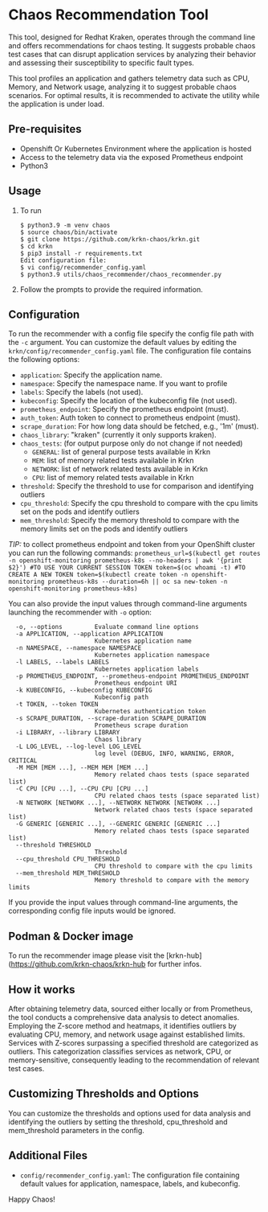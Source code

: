 # Chaos Recommendation Tool

This tool, designed for Redhat Kraken, operates through the command line and offers recommendations for chaos testing. It suggests probable chaos test cases that can disrupt application services by analyzing their behavior and assessing their susceptibility to specific fault types.

This tool profiles an application and gathers telemetry data such as CPU, Memory, and Network usage, analyzing it to suggest probable chaos scenarios. For optimal results, it is recommended to activate the utility while the application is under load.

## Pre-requisites

- Openshift Or Kubernetes Environment where the application is hosted
- Access to the telemetry data via the exposed Prometheus endpoint
- Python3

## Usage

1. To run

    ```
    $ python3.9 -m venv chaos
    $ source chaos/bin/activate
    $ git clone https://github.com/krkn-chaos/krkn.git 
    $ cd krkn
    $ pip3 install -r requirements.txt
    Edit configuration file:
    $ vi config/recommender_config.yaml 
    $ python3.9 utils/chaos_recommender/chaos_recommender.py
    ```

2. Follow the prompts to provide the required information.

## Configuration
To run the recommender with a config file specify the config file path with the `-c` argument.
You can customize the default values by editing the `krkn/config/recommender_config.yaml` file. The configuration file contains the following options:

  - `application`: Specify the application name.
  - `namespace`: Specify the namespace name. If you want to profile
  - `labels`: Specify the labels (not used).
  - `kubeconfig`: Specify the location of the kubeconfig file (not used).
  - `prometheus_endpoint`: Specify the prometheus endpoint (must).
  - `auth_token`: Auth token to connect to prometheus endpoint (must).
  - `scrape_duration`: For how long data should be fetched, e.g., '1m' (must).
  - `chaos_library`: "kraken" (currently it only supports kraken).
  - `chaos_tests`: (for output purpose only do not change if not needed)
    - `GENERAL`: list of general purpose tests available in Krkn
    - `MEM`: list of memory related tests available in Krkn
    - `NETWORK`: list of network related tests available in Krkn
    - `CPU`: list of memory related tests available in Krkn
  - `threshold`: Specify the threshold to use for comparison and identifying outliers
  - `cpu_threshold`: Specify the cpu threshold to compare with the cpu limits set on the pods and identify outliers
  - `mem_threshold`: Specify the memory threshold to compare with the memory limits set on the pods and identify outliers

*TIP:* to collect prometheus endpoint and token from your OpenShift cluster you can run the following commands:
        ```
         prometheus_url=$(kubectl get routes -n openshift-monitoring prometheus-k8s --no-headers | awk '{print $2}')
         #TO USE YOUR CURRENT SESSION TOKEN
         token=$(oc whoami -t)
         #TO CREATE A NEW TOKEN
         token=$(kubectl create token -n openshift-monitoring prometheus-k8s --duration=6h || oc sa new-token -n openshift-monitoring prometheus-k8s)
        ```

You can also provide the input values through command-line arguments launching the recommender with `-o` option:

```
  -o, --options         Evaluate command line options
  -a APPLICATION, --application APPLICATION
                        Kubernetes application name
  -n NAMESPACE, --namespace NAMESPACE
                        Kubernetes application namespace
  -l LABELS, --labels LABELS
                        Kubernetes application labels
  -p PROMETHEUS_ENDPOINT, --prometheus-endpoint PROMETHEUS_ENDPOINT
                        Prometheus endpoint URI
  -k KUBECONFIG, --kubeconfig KUBECONFIG
                        Kubeconfig path
  -t TOKEN, --token TOKEN
                        Kubernetes authentication token
  -s SCRAPE_DURATION, --scrape-duration SCRAPE_DURATION
                        Prometheus scrape duration
  -i LIBRARY, --library LIBRARY
                        Chaos library
  -L LOG_LEVEL, --log-level LOG_LEVEL
                        log level (DEBUG, INFO, WARNING, ERROR, CRITICAL
  -M MEM [MEM ...], --MEM MEM [MEM ...]
                        Memory related chaos tests (space separated list)
  -C CPU [CPU ...], --CPU CPU [CPU ...]
                        CPU related chaos tests (space separated list)
  -N NETWORK [NETWORK ...], --NETWORK NETWORK [NETWORK ...]
                        Network related chaos tests (space separated list)
  -G GENERIC [GENERIC ...], --GENERIC GENERIC [GENERIC ...]
                        Memory related chaos tests (space separated list)
  --threshold THRESHOLD
                        Threshold
  --cpu_threshold CPU_THRESHOLD
                        CPU threshold to compare with the cpu limits
  --mem_threshold MEM_THRESHOLD
                        Memory threshold to compare with the memory limits
```

If you provide the input values through command-line arguments, the corresponding config file inputs would be ignored.

## Podman & Docker image

To run the recommender image please visit the [krkn-hub](https://github.com/krkn-chaos/krkn-hub for further infos.

## How it works

After obtaining telemetry data, sourced either locally or from Prometheus, the tool conducts a comprehensive data analysis to detect anomalies. Employing the Z-score method and heatmaps, it identifies outliers by evaluating CPU, memory, and network usage against established limits. Services with Z-scores surpassing a specified threshold are categorized as outliers. This categorization classifies services as network, CPU, or memory-sensitive, consequently leading to the recommendation of relevant test cases.

## Customizing Thresholds and Options

You can customize the thresholds and options used for data analysis and identifying the outliers by setting the threshold, cpu_threshold and mem_threshold parameters in the config.

## Additional Files

- `config/recommender_config.yaml`: The configuration file containing default values for application, namespace, labels, and kubeconfig.

Happy Chaos!
